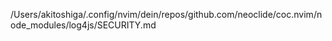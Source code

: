 /Users/akitoshiga/.config/nvim/dein/repos/github.com/neoclide/coc.nvim/node_modules/log4js/SECURITY.md